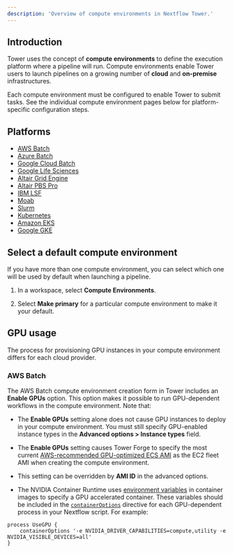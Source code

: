 ```yaml
---
description: 'Overview of compute environments in Nextflow Tower.'
---
```


## Introduction

Tower uses the concept of **compute environments** to define the execution platform where a pipeline will run. Compute environments enable Tower users to launch pipelines on a growing number of **cloud** and **on-premise** infrastructures.

Each compute environment must be configured to enable Tower to submit tasks. See the individual compute environment pages below for platform-specific configuration steps. 

## Platforms

* [AWS Batch](./aws-batch.md)
* [Azure Batch](./azure-batch.md)
* [Google Cloud Batch](./google-cloud-batch.md)
* [Google Life Sciences](./google-cloud-lifesciences.md)
* [Altair Grid Engine](./altair-grid-engine.md)
* [Altair PBS Pro](./altair-pbs-pro.md)
* [IBM LSF](./lsf.md)
* [Moab](./moab.md)
* [Slurm](./slurm.md)
* [Kubernetes](./k8s.md)
* [Amazon EKS](./eks.md)
* [Google GKE](./gke.md)


## Select a default compute environment

If you have more than one compute environment, you can select which one will be used by default when launching a pipeline.

1. In a workspace, select **Compute Environments**.

2. Select **Make primary** for a particular compute environment to make it your default.   


## GPU usage

The process for provisioning GPU instances in your compute environment differs for each cloud provider.

### AWS Batch

The AWS Batch compute environment creation form in Tower includes an **Enable GPUs** option. This option makes it possible to run GPU-dependent workflows in the compute environment. Note that:

- The **Enable GPUs** setting alone does not cause GPU instances to deploy in your compute environment. You must still specify GPU-enabled instance types in the **Advanced options > Instance types** field. 

- The **Enable GPUs** setting causes Tower Forge to specify the most current [AWS-recommended GPU-optimized ECS AMI](https://docs.aws.amazon.com/AmazonECS/latest/developerguide/ecs-optimized_AMI.html) as the EC2 fleet AMI when creating the compute environment. 

- This setting can be overridden by **AMI ID** in the advanced options.

- The NVIDIA Container Runtime uses [environment variables](https://github.com/NVIDIA/nvidia-container-runtime#environment-variables-oci-spec) in container images to specify a GPU accelerated container. These variables should be included in the [`containerOptions`](https://www.nextflow.io/docs/latest/process.html#process-containeroptions) directive for each GPU-dependent process in your Nextflow script. For example:

```
process UseGPU {
    containerOptions '-e NVIDIA_DRIVER_CAPABILITIES=compute,utility -e NVIDIA_VISIBLE_DEVICES=all'
}
```